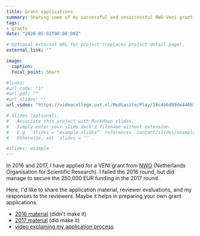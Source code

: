 ```yaml
---
title: Grant applications
summary: Sharing some of my successful and unsuccessful NWO Veni grant applications.
tags:
- grants
date: "2020-05-01T00:00:00Z"

# Optional external URL for project (replaces project detail page).
external_link: ""

image:
  caption:
  focal_point: Smart

#links:
#url_code: "1"
#url_pdf: ""
#url_slides: ""
url_video: "https://videocollege.uvt.nl/Mediasite/Play/38c4b6d09de440b19370daf018d9ea4d1d"

# Slides (optional).
#   Associate this project with Markdown slides.
#   Simply enter your slide deck's filename without extension.
#   E.g. `slides = "example-slides"` references `content/slides/example-slides.md`.
#   Otherwise, set `slides = ""`.

#slides: example
---
```


In 2016 and 2017, I have applied for a VENI grant from [NWO](https://www.nwo.nl/en) (Netherlands Organisation for Scientific Research). I failed the 2016 round, but did manage to secure the 250,000 EUR funding in the 2017 round.

Here, I'd like to share the application material, reviewer evaluations, and my responses to the reviewers. Maybe it helps in preparing your own grant applications.

- [2016 material](/files/Veni2016_HDatta.zip) (didn't make it)
- [2017 material](/files/Veni2017_HDatta.zip) (did make it)
- [video explaining my application process](https://videocollege.uvt.nl/Mediasite/Play/38c4b6d09de440b19370daf018d9ea4d1d)
